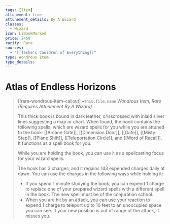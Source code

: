 ```yaml
---
tags: [Item]
attunement: true
attunement_details: By A Wizard
classes:
  - Wizard
icon: LiBookMarked
price: 2450
rarity: Rare
sources:
  - "[[Tasha's Cauldron of Everything]]"
type: Wondrous Item
type_details: 
---
```

# Atlas of Endless Horizons
>[!rare-wondrous-item-callout] `=this.file.name`
>*Wondrous Item, Rare (Requires Attunement By A Wizard)*
>
>This thick book is bound in dark leather, crisscrossed with inlaid silver lines suggesting a map or chart. When found, the book contains the following spells, which are wizard spells for you while you are attuned to the book: [[Arcane Gate]], [[Dimension Door]], [[Gate]], [[Misty Step]], [[Plane Shift]], [[Teleportation Circle]], and [[Word of Recall]]. It functions as a spell book for you.
>
>While you are holding the book, you can use it as a spellcasting focus for your wizard spells.
>
>The book has 3 charges, and it regains 1d3 expended charges daily at dawn. You can use the charges in the following ways while holding it:
>
>* If you spend 1 minute studying the book, you can expend 1 charge to replace one of your prepared wizard spells with a different spell in the book. The new spell must be of the conjuration school.
>* When you are hit by an attack, you can use your reaction to expend 1 charge to teleport up to 10 feet to an unoccupied space you can see. If your new position is out of range of the attack, it misses you.
>
>
